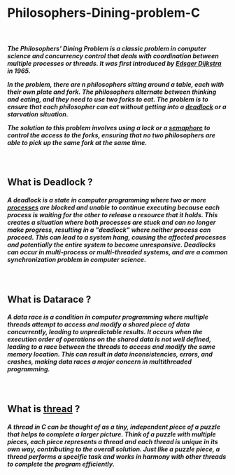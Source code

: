# Philosophers-Dining-problem-C
<br>
<h5>The Philosophers' Dining Problem is a classic problem in computer science and concurrency control that deals with coordination between multiple processes or threads. It was first introduced by <a href="https://en.wikipedia.org/wiki/Edsger_W._Dijkstra">Edsger Dijkstra</a> in 1965.<br>

In the problem, there are n philosophers sitting around a table, each with their own plate and fork. The philosophers alternate between thinking and eating, and they need to use two forks to eat. The problem is to ensure that each philosopher can eat without getting into a <a href="https://en.wikipedia.org/wiki/Deadlock">deadlock</a> or a starvation situation.<br>

The solution to this problem involves using a lock or a <a href="https://en.wikipedia.org/wiki/Semaphore_(programming)">semaphore</a> to control the access to the forks, ensuring that no two philosophers are able to pick up the same fork at the same time.</h5><br>

 ## What is Deadlock ? 
  <h5><em>
A deadlock is a state in computer programming where two or more <a href="https://www.gnu.org/software/libc/manual/html_node/Processes.html">processes</a> are blocked and unable to continue executing because each process is waiting for the other to release a resource that it holds. This creates a situation where both processes are stuck and can no longer make progress, resulting in a "deadlock" where neither process can proceed. This can lead to a system hang, causing the affected processes and potentially the entire system to become unresponsive. Deadlocks can occur in multi-process or multi-threaded systems, and are a common synchronization problem in computer science.</em></h5>
 <br>

 
 ##   What is Datarace ?
  <h5>
 A data race is a condition in computer programming where multiple threads attempt to access and modify a shared piece of data concurrently, leading to unpredictable results. It occurs when the execution order of operations on the shared data is not well defined, leading to a race between the threads to access and modify the same memory location. This can result in data inconsistencies, errors, and crashes, making data races a major concern in multithreaded programming.</h5>
 
 <br>
 
 ##  What is <a href="https://www.geeksforgeeks.org/multithreading-in-c/">thread</a> ?
 
 <h5>
 A thread in C can be thought of as a tiny, independent piece of a puzzle that helps to complete a larger picture. Think of a puzzle with multiple pieces, each piece represents a thread and each thread is unique in its own way, contributing to the overall solution. Just like a puzzle piece, a thread performs a specific task and works in harmony with other threads to complete the program efficiently.</h5>
